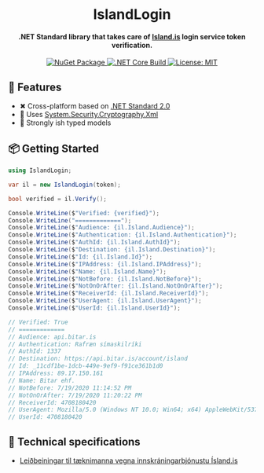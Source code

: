 <h1 align="center">IslandLogin</h1>

<h4 align="center">.NET Standard library that takes care of <a href="https://island.is/"> Island.is</a> login service token verification.</h4>

<p align="center">
    <a href="https://www.nuget.org/packages/IslandLogin" target"_blank">
        <img src="https://img.shields.io/nuget/vpre/IslandLogin.svg" alt="NuGet Package">
    </a>
    <a href="https://github.com/Saevar2000/IslandLogin/actions" target="_blank">
        <img src="https://github.com/Saevar2000/IslandLogin/workflows/.NET%20Core/badge.svg" alt=".NET Core Build">
    </a>
    <a href="https://github.com/Saevar2000/IslandLogin/blob/master/LICENSE" target="_blank">
        <img src="https://img.shields.io/badge/License-MIT-yellow.svg" alt="License: MIT">
    </a>
</p>

## 🎉 Features
- ✖ Cross-platform based on [.NET Standard 2.0](https://docs.microsoft.com/en-us/dotnet/standard/net-standard)
- 👴 Uses [System.Security.Cryptography.Xml](https://www.nuget.org/packages/System.Security.Cryptography.Xml/)
- 💪 Strongly ish typed models 

## 📦 Getting Started

```csharp
using IslandLogin;
```

```csharp
var il = new IslandLogin(token);

bool verified = il.Verify();

Console.WriteLine($"Verified: {verified}");
Console.WriteLine("=============");
Console.WriteLine($"Audience: {il.Island.Audience}");
Console.WriteLine($"Authentication: {il.Island.Authentication}");
Console.WriteLine($"AuthId: {il.Island.AuthId}");
Console.WriteLine($"Destination: {il.Island.Destination}");
Console.WriteLine($"Id: {il.Island.Id}");
Console.WriteLine($"IPAddress: {il.Island.IPAddress}");
Console.WriteLine($"Name: {il.Island.Name}");
Console.WriteLine($"NotBefore: {il.Island.NotBefore}");
Console.WriteLine($"NotOnOrAfter: {il.Island.NotOnOrAfter}");
Console.WriteLine($"ReceiverId: {il.Island.ReceiverId}");
Console.WriteLine($"UserAgent: {il.Island.UserAgent}");
Console.WriteLine($"UserId: {il.Island.UserId}");

// Verified: True
// =============
// Audience: api.bitar.is
// Authentication: Rafræn símaskilríki
// AuthId: 1337
// Destination: https://api.bitar.is/account/island
// Id: _11cdf1be-1dcb-449e-9ef9-f91ce361b1d0
// IPAddress: 89.17.150.161
// Name: Bitar ehf.
// NotBefore: 7/19/2020 11:14:52 PM
// NotOnOrAfter: 7/19/2020 11:20:22 PM
// ReceiverId: 4708180420
// UserAgent: Mozilla/5.0 (Windows NT 10.0; Win64; x64) AppleWebKit/537.36 (KHTML, like Gecko) Chrome/83.0.4103.116 Safari/537.36
// UserId: 4708180420
```

## 🐰 Technical specifications

- [Leiðbeiningar til tæknimanna vegna innskráningarþjónustu Ísland.is](https://island.is/wp-content/uploads/2020/03/innskraning-island-is-leidbeiningar-utg-2-0.619.pdf)
